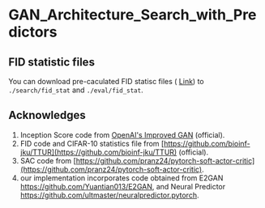 # GAN_Architecture_Search_with_Predictors

## FID statistic files
You can download pre-caculated FID statisc files ( [Link](https://drive.google.com/drive/folders/1JGODyX1ekDzlhpWbeknir0OYv_TqMT9e?usp=sharing)) to `./search/fid_stat` and `./eval/fid_stat`. 


## Acknowledges
1. Inception Score code from [OpenAI's Improved GAN](https://github.com/openai/improved-gan/tree/master/inception_score) (official).
2. FID code and CIFAR-10 statistics file from [https://github.com/bioinf-jku/TTUR](https://github.com/bioinf-jku/TTUR) (official).
3. SAC code from [https://github.com/pranz24/pytorch-soft-actor-critic](https://github.com/pranz24/pytorch-soft-actor-critic).
4. our implementation incorporates code obtained from E2GAN https://github.com/Yuantian013/E2GAN, and Neural Predictor https://github.com/ultmaster/neuralpredictor.pytorch.
